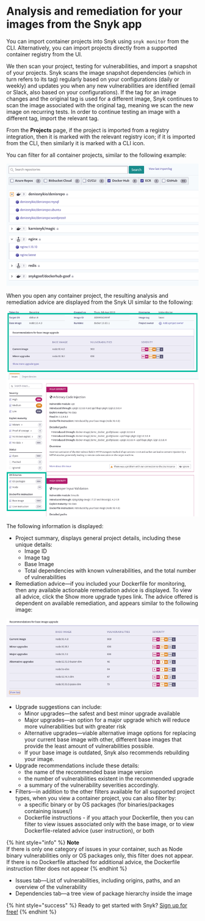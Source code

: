 # Analysis and remediation for your images from the Snyk app

You can import container projects into Snyk using `snyk monitor` from the CLI. Alternatively, you can import projects directly from a supported container registry from the UI.

We then scan your project, testing for vulnerabilities, and import a snapshot of your projects. Snyk scans the image snapshot dependencies \(which in turn refers to its tag\) regularly based on your configurations \(daily or weekly\) and updates you when any new vulnerabilities are identified \(email or Slack, also based on your configurations\). If the tag for an image changes and the original tag is used for a different image, Snyk continues to scan the image associated with the original tag, meaning we scan the new image on recurring tests. In order to continue testing an image with a different tag, import the relevant tag.

From the **Projects** page, if the project is imported from a registry integration, then it is marked with the relevant registry icon; if it is imported from the CLI, then similarly it is marked with a CLI icon.

You can filter for all container projects, similar to the following example:

![](../../.gitbook/assets/image%20%2810%29.png/)

When you open any container project, the resulting analysis and remediation advice are displayed from the Snyk UI similar to the following:

![](../../.gitbook/assets/uuid-069520cd-66e8-9f80-5bcf-c7845009ff54-en.png/)

The following information is displayed:

* Project summary, displays general project details, including these unique details:
  * Image ID
  * Image tag
  * Base Image
  * Total dependencies with known vulnerabilities, and the total number of vulnerabilities
* Remediation advice—if you included your Dockerfile for monitoring, then any available actionable remediation advice is displayed. To view all advice, click the Show more upgrade types link. The advice offered is dependent on available remediation, and appears similar to the following image:

![](../../.gitbook/assets/uuid-431ce2b1-e5f0-0025-7932-0171b35cb9bb-en.png/)

* Upgrade suggestions can include:
  * Minor upgrades—the safest and best minor upgrade available
  * Major upgrades—an option for a major upgrade which will reduce more vulnerabilities but with greater risk
  * Alternative upgrades—viable alternative image options for replacing your current base image with other, different base images that provide the least amount of vulnerabilities possible.
  * If your base image is outdated, Snyk also recommends rebuilding your image.
* Upgrade recommendations include these details:
  * the name of the recommended base image version
  * the number of vulnerabilities existent in the recommended upgrade
  * a summary of the vulnerability severities accordingly.
* Filters—in addition to the other filters available for all supported project types, when you view a container project, you can also filter by:
  * a specific binary or by OS packages \(for binaries/packages containing issues\/)
  * Dockerfile instructions - if you attach your Dockerfile, then you can filter to view issues associated only with the base image, or to view Dockerfile-related advice \(user instruction\), or both

{% hint style="info" %}
**Note**  
If there is only one category of issues in your container, such as Node binary vulnerabilities only or OS packages only, this filter does not appear.  
If there is no Dockerfile attached for additional advice, the Dockerfile instruction filter does not appear
{% endhint %}

* Issues tab—List of vulnerabilities, including origins, paths, and an overview of the vulnerability
* Dependencies tab—a tree view of package hierarchy inside the image

{% hint style="success" %}
Ready to get started with Snyk? [Sign up for free!](https://snyk.io/login?cta=sign-up&loc=footer&page=support_docs_page)
{% endhint %}


